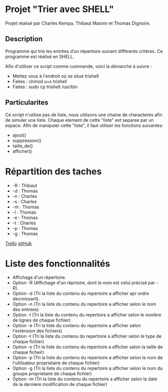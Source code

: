# Projet "Trier avec SHELL"

Projet réalisé par Charles Kempa, Thibaut Masnin et Thomas Dignoire.

## Description

Programme qui trie les entrées d’un répertoire suivant différents critères. Ce programme est réalisé en SHELL.

Afin d'utiliser ce script comme commande, voici la démarche à suivre :

* Mettez vous à l'endroit oú se situe trishell
* Faites : chmod u+x trishell
* Faites : sudo cp trishell /usr/bin

## Particularites

Ce script n'utilise pas de liste, nous utilisons une chaine de characteres afin de simuler une liste.
Chaque element de cette "liste" est separee par un espace.
Afin de manipuler cette "liste", il faut utiliser les fonctions suivantes:

* ajout()
* suppression()
* taille_de()
* afficher()

# Répartition des taches

* -R : Thibaut
* -d : Thomas
* -n : Charles
* -s : Charles
* -m : Thomas 
* -l : Thomas
* -e : Thomas
* -t : Charles
* -p : Thomas
* -g : Thomas

[Trello](https://trello.com/b/2FQoZzJh/projet-shell)
[gitHub](https://github.com/iDrack/TriShell)

# Liste des fonctionnalités

* Affichage d'un répertoire.
* Option -R (Affichage d'un réprtoire, dont le nom est celui précisé par -R).
* Option -d (Tri la liste du contenu du repertoire a afficher apr ordre decroissant).
* Option -n (Tri la liste du contenu du repertoire a afficher selon le nom des entrees)
* Option -l (Tri la liste du contenu du repertoire a afficher selon le nombre de lignes de chaque fichier)
* Option -e (Tri la liste du contenu du repertoire a afficher selon l'extension des fichiers)
* Option -t (Tri la liste du contenu du repertoire a afficher selon le type de chaque fichier)
* Option -s (Tri la liste du contenu du repertoire a afficher selon la taille de chaque ficheir)
* Option -p (Tri la liste du contenu du repertoire a afficher selon le nom de l'utilisateur proprietaire de chaque fichier)
* Option -g (Tri la liste du contenu du repertoire a afficher selon le nom du groupe proprietaire de chaque fichier)
* Option -m (Tri la liste du contenu du repertoire a afficher selon la date de la derniere modification de chaque fichier)
